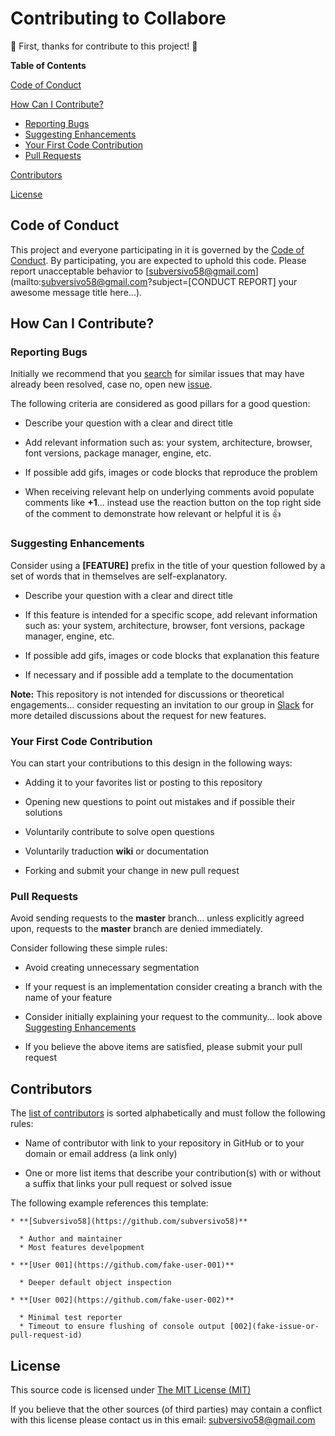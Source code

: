 # Contributing to Collabore

:tada: First, thanks for contribute to this project! :tada:

**Table of Contents**

[Code of Conduct](#code-of-conduct)

[How Can I Contribute?](#how-can-i-contribute)
  * [Reporting Bugs](#reporting-bugs)
  * [Suggesting Enhancements](#suggesting-enhancements)
  * [Your First Code Contribution](#your-first-code-contribution)
  * [Pull Requests](#pull-requests)

[Contributors](#contributors)

[License](#license)


## Code of Conduct

This project and everyone participating in it is governed by the [Code of Conduct](CODE_OF_CONDUCT.md).
By participating, you are expected to uphold this code. Please report unacceptable behavior to [subversivo58@gmail.com](mailto:subversivo58@gmail.com?subject=[CONDUCT REPORT] your awesome message title here...).


## How Can I Contribute?

### Reporting Bugs

Initially we recommend that you [search](https://github.com/subversivo58/subversivo58.github.io/issues) for similar issues that may have already been resolved, case no, open new [issue](https://github.com/subversivo58/subversivo58.github.io/issues/new).

The following criteria are considered as good pillars for a good question:

* Describe your question with a clear and direct title

* Add relevant information such as: your system, architecture, browser, font versions, package manager, engine, etc.

* If possible add gifs, images or code blocks that reproduce the problem

* When receiving relevant help on underlying comments avoid populate comments like **+1**... instead use the reaction button on the top right side of the comment to demonstrate how relevant or helpful it is :+1:


### Suggesting Enhancements

Consider using a **[FEATURE]** prefix in the title of your question followed by a set of words that in themselves are self-explanatory.

* Describe your question with a clear and direct title

* If this feature is intended for a specific scope, add relevant information such as: your system, architecture, browser, font versions, package manager, engine, etc.

* If possible add gifs, images or code blocks that explanation this feature

* If necessary and if possible add a template to the documentation

**Note:** This repository is not intended for discussions or theoretical engagements... consider requesting an invitation to our group in [Slack](https://projectopen.slack.com/) for more detailed discussions about the request for new features.


### Your First Code Contribution

You can start your contributions to this design in the following ways:

* Adding it to your favorites list or posting to this repository

* Opening new questions to point out mistakes and if possible their solutions

* Voluntarily contribute to solve open questions

* Voluntarily traduction **wiki** or documentation

* Forking and submit your change in new pull request


### Pull Requests

Avoid sending requests to the **master** branch... unless explicitly agreed upon, requests to the **master** branch are denied immediately.

Consider following these simple rules:

* Avoid creating unnecessary segmentation

* If your request is an implementation consider creating a branch with the name of your feature

* Consider initially explaining your request to the community... look above [Suggesting Enhancements](#suggesting-enhancements)

* If you believe the above items are satisfied, please submit your pull request



## Contributors

The [list of contributors](CONTRIBUTORS.md) is sorted alphabetically and must follow the following rules:

* Name of contributor with link to your repository in GitHub or to your domain or email address (a link only)

* One or more list items that describe your contribution(s) with or without a suffix that links your pull request or solved issue

The following example references this template:

```
* **[Subversivo58](https://github.com/subversivo58)**

  * Author and maintainer
  * Most features develpopment

* **[User 001](https://github.com/fake-user-001)**

  * Deeper default object inspection

* **[User 002](https://github.com/fake-user-002)**

  * Minimal test reporter
  * Timeout to ensure flushing of console output [002](fake-issue-or-pull-request-id)
```


## License

This source code is licensed under [The MIT License (MIT)](LICENSE)

If you believe that the other sources (of third parties) may contain a conflict with this license please contact us in this email: [subversivo58@gmail.com](mailto:subversivo58@gmail.com?subjet=LICENSE)

